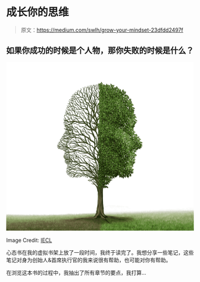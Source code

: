 # 成长你的思维

> 原文：<https://medium.com/swlh/grow-your-mindset-23dfdd2497f>

## 如果你成功的时候是个人物，那你失败的时候是什么？

![](img/fd33854ea5acb6fa605a9200fe6f4ff1.png)

Image Credit: [IECL](https://www.iecl.com/au/author/iecl/)

心态书在我的虚拟书架上放了一段时间，我终于读完了。我想分享一些笔记，这些笔记对身为创始人&首席执行官的我来说很有帮助，也可能对你有帮助。

在浏览这本书的过程中，我抽出了所有章节的要点，我打算…